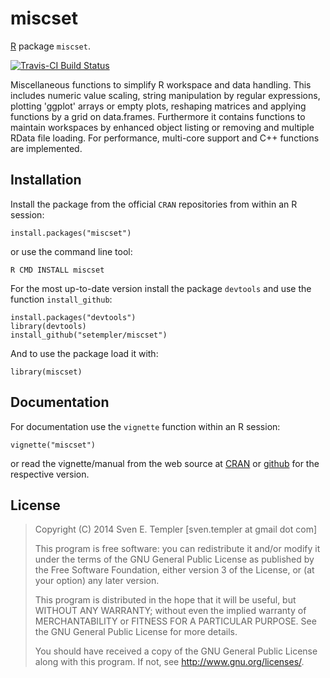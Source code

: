 # miscset

[R](http://r-project.org) package `miscset`.

[![Travis-CI Build Status](https://travis-ci.org/setempler/miscset.png?branch=master)](https://travis-ci.org/setempler/miscset)

Miscellaneous functions to simplify R workspace and data handling. This includes numeric value scaling, string manipulation by regular expressions, plotting 'ggplot' arrays or empty plots, reshaping matrices and applying functions by a grid on data.frames. Furthermore it contains functions to maintain workspaces by enhanced object listing or removing and multiple RData file loading. For performance, multi-core support and C++ functions are implemented.

## Installation

Install the package from the official `CRAN` repositories from within an R session:

```
install.packages("miscset")
```

or use the command line tool:

```
R CMD INSTALL miscset
```

For the most up-to-date version install the package `devtools` and use the function `install_github`:

```
install.packages("devtools")
library(devtools)
install_github("setempler/miscset")
```

And to use the package load it with:

```
library(miscset)
```

## Documentation

For documentation use the `vignette` function within an R session:

```
vignette("miscset")
```

or read the vignette/manual from the web source at [CRAN](http://cran.r-project.org/web/packages/miscset/vignettes/miscset.pdf) or [github](https://raw.githubusercontent.com/setempler/miscset/master/vignettes/miscset.pdf) for the respective version.

## License

> Copyright (C) 2014 Sven E. Templer [sven.templer at gmail dot com]
> 
> This program is free software: you can redistribute it and/or modify
> it under the terms of the GNU General Public License as published by
> the Free Software Foundation, either version 3 of the License, or
> (at your option) any later version.
>
> This program is distributed in the hope that it will be useful,
> but WITHOUT ANY WARRANTY; without even the implied warranty of
> MERCHANTABILITY or FITNESS FOR A PARTICULAR PURPOSE. See the 
> GNU General Public License for more details.
>
> You should have received a copy of the GNU General Public License
> along with this program. If not, see <http://www.gnu.org/licenses/>.
